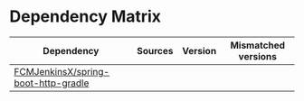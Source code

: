 # Dependency Matrix

Dependency | Sources | Version | Mismatched versions
---------- | ------- | ------- | -------------------
[FCMJenkinsX/spring-boot-http-gradle](https://github.com/FCMJenkinsX/spring-boot-http-gradle.git) |  | []() | 
